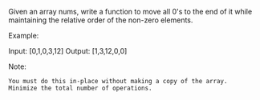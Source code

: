 Given an array nums, write a function to move all 0&#39;s to the end of it while maintaining the relative order of the non-zero elements.

Example:


Input: [0,1,0,3,12]
Output: [1,3,12,0,0]

Note:


	You must do this in-place without making a copy of the array.
	Minimize the total number of operations.
